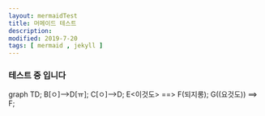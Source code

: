 ```yaml
---
layout: mermaidTest
title: 머메이드 테스트 
description: 
modified: 2019-7-20
tags: [ mermaid , jekyll ] 
---
```


### 테스트 중 입니다
<div class="mermaid">
graph TD;
    B[ㅇ]-->D[ㅠ];
    C[ㅇ]-->D;
    E<이것도> ==> F(되지롱);
    G((요것도)) ==> F;
</div>